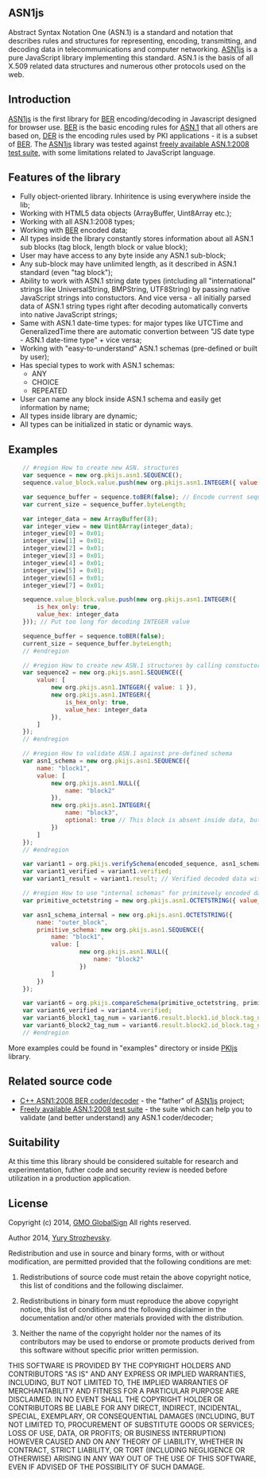 ## ASN1js

Abstract Syntax Notation One (ASN.1) is a standard and notation that describes rules and structures for representing, encoding, transmitting, and decoding data in telecommunications and computer networking. [ASN1js][] is a pure JavaScript library implementing this standard.  ASN.1 is the basis of all X.509 related data structures and numerous other protocols used on the web.

## Introduction

[ASN1js][] is the first library for [BER][] encoding/decoding in Javascript designed for browser use. [BER][] is the basic encoding rules for [ASN.1][] that all others are based on, [DER][] is the encoding rules used by PKI applications - it is a subset of [BER][]. The [ASN1js][] library was tested against [freely available ASN.1:2008 test suite], with some limitations related to JavaScript language. 

## Features of the library

* Fully object-oriented library. Inhiritence is using everywhere inside the lib;
* Working with HTML5 data objects (ArrayBuffer, Uint8Array etc.);
* Working with all ASN.1:2008 types;
* Working with [BER][] encoded data;
* All types inside the library constantly stores information about all ASN.1 sub blocks (tag block, length block or value block);
* User may have access to any byte inside any ASN.1 sub-block;
* Any sub-block may have unlimited length, as it described in ASN.1 standard (even "tag block");
* Ability to work with ASN.1 string date types (intcluding all "international" strings like UniversalString, BMPString, UTF8String) by passing native JavaScript strings into constuctors. And vice versa - all initially parsed data of ASN.1 string types right after decoding automatically converts into native JavaScript strings;
* Same with ASN.1 date-time types: for major types like UTCTime and GeneralizedTime there are automatic convertion between "JS date type - ASN.1 date-time type" + vice versa;
* Working with "easy-to-understand" ASN.1 schemas (pre-defined or built by user);
* Has special types to work with ASN.1 schemas:
  * ANY
  * CHOICE
  * REPEATED 
* User can name any block inside ASN.1 schema and easily get information by name;
* All types inside library are dynamic;
* All types can be initialized in static or dynamic ways.

## Examples

```javascript
    // #region How to create new ASN. structures 
    var sequence = new org.pkijs.asn1.SEQUENCE();
    sequence.value_block.value.push(new org.pkijs.asn1.INTEGER({ value: 1 }));

    var sequence_buffer = sequence.toBER(false); // Encode current sequence to BER (in ArrayBuffer)
    var current_size = sequence_buffer.byteLength;

    var integer_data = new ArrayBuffer(8);
    var integer_view = new Uint8Array(integer_data);
    integer_view[0] = 0x01;
    integer_view[1] = 0x01;
    integer_view[2] = 0x01;
    integer_view[3] = 0x01;
    integer_view[4] = 0x01;
    integer_view[5] = 0x01;
    integer_view[6] = 0x01;
    integer_view[7] = 0x01;

    sequence.value_block.value.push(new org.pkijs.asn1.INTEGER({
        is_hex_only: true,
        value_hex: integer_data
    })); // Put too long for decoding INTEGER value

    sequence_buffer = sequence.toBER(false);
    current_size = sequence_buffer.byteLength;
    // #endregion 
```

```javascript
    // #region How to create new ASN.1 structures by calling constuctors with parameters 
    var sequence2 = new org.pkijs.asn1.SEQUENCE({
        value: [
            new org.pkijs.asn1.INTEGER({ value: 1 }),
            new org.pkijs.asn1.INTEGER({
                is_hex_only: true,
                value_hex: integer_data
            }),
        ]
    });
    // #endregion 
```

```javascript
    // #region How to validate ASN.1 against pre-defined schema 
    var asn1_schema = new org.pkijs.asn1.SEQUENCE({
        name: "block1",
        value: [
            new org.pkijs.asn1.NULL({
                name: "block2"
            }),
            new org.pkijs.asn1.INTEGER({
                name: "block3",
                optional: true // This block is absent inside data, but it's "optional". Hence verification against the schema will be passed.
            })
        ]
    });
    // #endregion

    var variant1 = org.pkijs.verifySchema(encoded_sequence, asn1_schema); // Verify schema together with decoding of raw data
    var variant1_verified = variant1.verified;
    var variant1_result = variant1.result; // Verified decoded data with all block names inside
```

```javascript
    // #region How to use "internal schemas" for primitevely encoded data types 
    var primitive_octetstring = new org.pkijs.asn1.OCTETSTRING({ value_hex: encoded_sequence }); // Create a primetively encoded OCTETSTRING where internal data is an encoded SEQUENCE

    var asn1_schema_internal = new org.pkijs.asn1.OCTETSTRING({
        name: "outer_block",
        primitive_schema: new org.pkijs.asn1.SEQUENCE({
            name: "block1",
            value: [
                    new org.pkijs.asn1.NULL({
                        name: "block2"
                    })
            ]
        })
    });

    var variant6 = org.pkijs.compareSchema(primitive_octetstring, primitive_octetstring, asn1_schema_internal);
    var variant6_verified = variant4.verified;
    var variant6_block1_tag_num = variant6.result.block1.id_block.tag_number;
    var variant6_block2_tag_num = variant6.result.block2.id_block.tag_number;
    // #endregion 
```

More examples could be found in "examples" directory or inside [PKIjs][] library.

## Related source code

* [C++ ASN1:2008 BER coder/decoder](https://github.com/YuryStrozhevsky/C-plus-plus-ASN.1-2008-coder-decoder) - the "father" of [ASN1js][] project;
* [Freely available ASN.1:2008 test suite](https://github.com/YuryStrozhevsky/ASN1-2008-free-test-suite) - the suite which can help you to validate (and better understand) any ASN.1 coder/decoder;

## Suitability
At this time this library should be considered suitable for research and experimentation, futher code and security review is needed before utilization in a production application.

## License

Copyright (c) 2014, [GMO GlobalSign](http://www.globalsign.com/)
All rights reserved.

Author 2014, [Yury Strozhevsky](http://www.strozhevsky.com/).

Redistribution and use in source and binary forms, with or without modification, 
are permitted provided that the following conditions are met:

1. Redistributions of source code must retain the above copyright notice, 
   this list of conditions and the following disclaimer.

2. Redistributions in binary form must reproduce the above copyright notice, 
   this list of conditions and the following disclaimer in the documentation 
   and/or other materials provided with the distribution.

3. Neither the name of the copyright holder nor the names of its contributors 
   may be used to endorse or promote products derived from this software without 
   specific prior written permission.

THIS SOFTWARE IS PROVIDED BY THE COPYRIGHT HOLDERS AND CONTRIBUTORS "AS IS" AND 
ANY EXPRESS OR IMPLIED WARRANTIES, INCLUDING, BUT NOT LIMITED TO, THE IMPLIED 
WARRANTIES OF MERCHANTABILITY AND FITNESS FOR A PARTICULAR PURPOSE ARE DISCLAIMED. 
IN NO EVENT SHALL THE COPYRIGHT HOLDER OR CONTRIBUTORS BE LIABLE FOR ANY DIRECT, 
INDIRECT, INCIDENTAL, SPECIAL, EXEMPLARY, OR CONSEQUENTIAL DAMAGES (INCLUDING, BUT 
NOT LIMITED TO, PROCUREMENT OF SUBSTITUTE GOODS OR SERVICES; LOSS OF USE, DATA, OR 
PROFITS; OR BUSINESS INTERRUPTION) HOWEVER CAUSED AND ON ANY THEORY OF LIABILITY, 
WHETHER IN CONTRACT, STRICT LIABILITY, OR TORT (INCLUDING NEGLIGENCE OR OTHERWISE) 
ARISING IN ANY WAY OUT OF THE USE OF THIS SOFTWARE, EVEN IF ADVISED OF THE POSSIBILITY 
OF SUCH DAMAGE. 


[ASN.1]: http://en.wikipedia.org/wiki/Abstract_Syntax_Notation_One
[ASN1js]: http://asn1js.org/
[PKIjs]: http://pkijs.org/
[BER]: http://en.wikipedia.org/wiki/X.690#BER_encoding
[DER]: http://en.wikipedia.org/wiki/X.690#DER_encoding
[freely available ASN.1:2008 test suite]: http://www.strozhevsky.com/free_docs/free_asn1_testsuite_descr.pdf
